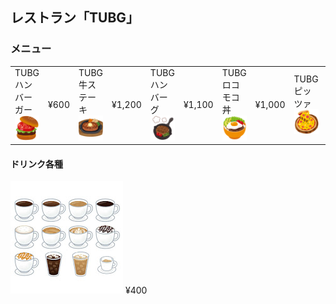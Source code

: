 ## レストラン「TUBG」
### メニュー
<table>
  <td>TUBGハンバーガー <img alt="ハンバーガー" src="ソフトウェア工学image/food_hamburger.png"></td><td>¥600</td>
  <td>TUBG牛ステーキ <img alt="ステーキ" src="ソフトウェア工学image/food_beefsteak.png"></td><td>¥1,200</td>
  <td>TUBGハンバーグ <img alt="ハンバーグ" src="ソフトウェア工学image/cooking_skillet_hamburg.png"></td><td>¥1,100</td>
  <td>TUBGロコモコ丼 <img alt="ロコモコ丼" src="ソフトウェア工学image/food_locomoco_don.png"></td><td>¥1,000</td>
  <td>TUBGピッツァ <img alt="本格ピッツア" src="ソフトウェア工学image/food_pizza.png"></td><td>¥1,000</td>
</table>

#### ドリンク各種
![ドリンク](ソフトウェア工学image/thumbnail_coffee.jpg)
¥400
